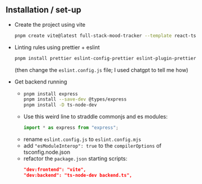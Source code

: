 ## Installation / set-up

- Create the project using vite

  ```sh
  pnpm create vite@latest full-stack-mood-tracker --template react-ts
  ```

- Linting rules using prettier + eslint

  ```sh
  pnpm install prettier eslint-config-prettier eslint-plugin-prettier --save-dev
  ```

  (then change the `eslint.config.js` file; I used chatgpt to tell me how)

- Get backend running
  - ```sh
    pnpm install express
    pnpm install --save-dev @types/express
    pnpm install -D ts-node-dev
    ```
  - Use this weird line to straddle commonjs and es modules:
    ```ts
    import * as express from "express";
    ```
  - rename `eslint.config.js` to `eslint.config.mjs`
  - add `"esModuleInterop": true` to the `compilerOptions` of tsconfig.node.json
  - refactor the `package.json` starting scripts:
    ```json
    "dev:frontend": "vite",
    "dev:backend": "ts-node-dev backend.ts",
    ```
